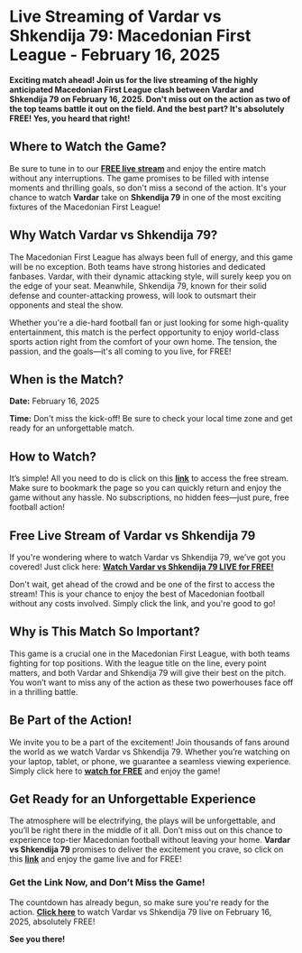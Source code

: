 # Live Streaming of Vardar vs Shkendija 79: Macedonian First League - February 16, 2025

**Exciting match ahead! Join us for the live streaming of the highly anticipated Macedonian First League clash between Vardar and Shkendija 79 on February 16, 2025. Don't miss out on the action as two of the top teams battle it out on the field. And the best part? It's absolutely FREE! Yes, you heard that right!**

## Where to Watch the Game?

Be sure to tune in to our [**<u>FREE live stream</u>**](https://tinyurl.com/livestreamfreeo?st=Vardar+vs+Shkendija+79&si=ghc) and enjoy the entire match without any interruptions. The game promises to be filled with intense moments and thrilling goals, so don't miss a second of the action. It's your chance to watch **Vardar** take on **Shkendija 79** in one of the most exciting fixtures of the Macedonian First League!

## Why Watch Vardar vs Shkendija 79?

The Macedonian First League has always been full of energy, and this game will be no exception. Both teams have strong histories and dedicated fanbases. Vardar, with their dynamic attacking style, will surely keep you on the edge of your seat. Meanwhile, Shkendija 79, known for their solid defense and counter-attacking prowess, will look to outsmart their opponents and steal the show.

Whether you're a die-hard football fan or just looking for some high-quality entertainment, this match is the perfect opportunity to enjoy world-class sports action right from the comfort of your own home. The tension, the passion, and the goals—it's all coming to you live, for FREE!

## When is the Match?

**Date:** February 16, 2025

**Time:** Don't miss the kick-off! Be sure to check your local time zone and get ready for an unforgettable match.

## How to Watch?

It’s simple! All you need to do is click on this [**<u>link</u>**](https://tinyurl.com/livestreamfreeo?st=Vardar+vs+Shkendija+79&si=ghc) to access the free stream. Make sure to bookmark the page so you can quickly return and enjoy the game without any hassle. No subscriptions, no hidden fees—just pure, free football action!

## Free Live Stream of Vardar vs Shkendija 79

If you're wondering where to watch Vardar vs Shkendija 79, we’ve got you covered! Just click here: [**<u>Watch Vardar vs Shkendija 79 LIVE for FREE!</u>**](https://tinyurl.com/livestreamfreeo?st=Vardar+vs+Shkendija+79&si=ghc)

Don't wait, get ahead of the crowd and be one of the first to access the stream! This is your chance to enjoy the best of Macedonian football without any costs involved. Simply click the link, and you're good to go!

## Why is This Match So Important?

This game is a crucial one in the Macedonian First League, with both teams fighting for top positions. With the league title on the line, every point matters, and both Vardar and Shkendija 79 will give their best on the pitch. You won’t want to miss any of the action as these two powerhouses face off in a thrilling battle.

## Be Part of the Action!

We invite you to be a part of the excitement! Join thousands of fans around the world as we watch Vardar vs Shkendija 79. Whether you’re watching on your laptop, tablet, or phone, we guarantee a seamless viewing experience. Simply click here to [**<u>watch for FREE</u>**](https://tinyurl.com/livestreamfreeo?st=Vardar+vs+Shkendija+79&si=ghc) and enjoy the game!

## Get Ready for an Unforgettable Experience

The atmosphere will be electrifying, the plays will be unforgettable, and you’ll be right there in the middle of it all. Don’t miss out on this chance to experience top-tier Macedonian football without leaving your home. **Vardar vs Shkendija 79** promises to deliver the excitement you crave, so click on this [**<u>link</u>**](https://tinyurl.com/livestreamfreeo?st=Vardar+vs+Shkendija+79&si=ghc) and enjoy the game live and for FREE!

### Get the Link Now, and Don’t Miss the Game!

The countdown has already begun, so make sure you're ready for the action. [**<u>Click here</u>**](https://tinyurl.com/livestreamfreeo?st=Vardar+vs+Shkendija+79&si=ghc) to watch Vardar vs Shkendija 79 live on February 16, 2025, absolutely FREE!

**See you there!**
